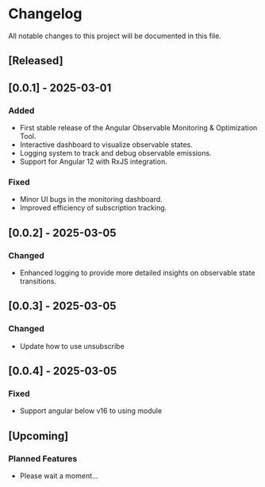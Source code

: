 # Changelog

All notable changes to this project will be documented in this file.

## [Released]

## [0.0.1] - 2025-03-01

### Added

* First stable release of the Angular Observable Monitoring & Optimization Tool.
* Interactive dashboard to visualize observable states.
* Logging system to track and debug observable emissions.
* Support for Angular 12 with RxJS integration.

### Fixed

* Minor UI bugs in the monitoring dashboard.
* Improved efficiency of subscription tracking.

## [0.0.2] - 2025-03-05

### Changed

* Enhanced logging to provide more detailed insights on observable state transitions.

## [0.0.3] - 2025-03-05

### Changed

* Update how to use unsubscribe

## [0.0.4] - 2025-03-05

### Fixed

* Support angular below v16 to using module

## [Upcoming]

### Planned Features

* Please wait a moment...
